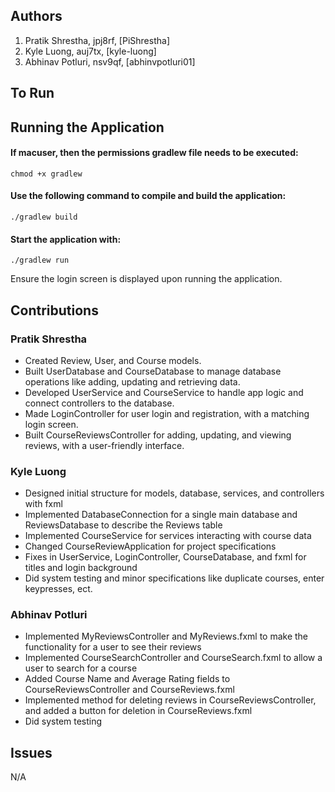 ## Authors
1) Pratik Shrestha, jpj8rf, [PiShrestha]
2) Kyle Luong, auj7tx, [kyle-luong]
3) Abhinav Potluri, nsv9qf, [abhinvpotluri01]

## To Run

## Running the Application

#### If macuser, then the permissions gradlew file needs to be executed:
`chmod +x gradlew`

#### Use the following command to compile and build the application:
`./gradlew build`

#### Start the application with:
`./gradlew run`

Ensure the login screen is displayed upon running the application.

## Contributions

### Pratik Shrestha

* Created Review, User, and Course models.
* Built UserDatabase and CourseDatabase to manage database operations like adding, updating and retrieving data. 
* Developed UserService and CourseService to handle app logic and connect controllers to the database.
* Made LoginController for user login and registration, with a matching login screen.
* Built CourseReviewsController for adding, updating, and viewing reviews, with a user-friendly interface.

### Kyle Luong

* Designed initial structure for models, database, services, and controllers with fxml
* Implemented DatabaseConnection for a single main database and ReviewsDatabase to describe the Reviews table
* Implemented CourseService for services interacting with course data
* Changed CourseReviewApplication for project specifications
* Fixes in UserService, LoginController, CourseDatabase, and fxml for titles and login background
* Did system testing and minor specifications like duplicate courses, enter keypresses, ect.

### Abhinav Potluri

* Implemented MyReviewsController and MyReviews.fxml to make the functionality for a user to see their reviews
* Implemented CourseSearchController and CourseSearch.fxml to allow a user to search for a course
* Added Course Name and Average Rating fields to CourseReviewsController and CourseReviews.fxml
* Implemented method for deleting reviews in CourseReviewsController, and added a button for deletion in CourseReviews.fxml
* Did system testing

## Issues

N/A
